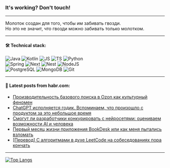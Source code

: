### It's working? Don't touch!

---
Молоток создан для того, чтобы им забивать гвозди. <br>
Но это не значит, что гвозди можно забивать только молотком.

---

#### 🛠️ Technical stack:

![Java](https://img.shields.io/badge/Java-informational?logo=Oracle&style=flat&logoColor=white&color=FF4500)
![Kotlin](https://img.shields.io/badge/Kotlin-informational?logo=Kotlin&style=flat&logoColor=white&color=774D97)
![JS](https://img.shields.io/badge/JS-informational?logo=javaScript&style=flat&logoColor=black&color=F7Df1E)
![TS](https://img.shields.io/badge/TypeScript-informational?logo=typeScript&style=flat&logoColor=black&color=017acc)
![Python](https://img.shields.io/badge/Python-informational?logo=Python&style=flat&logoColor=black&color=ffdd54) <br>
![Spring](https://img.shields.io/badge/SpringBoot-informational?logo=SpringBoot&style=flat&logoColor=white&color=6DB33F) 
![Next](https://img.shields.io/badge/Next.js-informational?logo=Next.js&style=flat&logoColor=white&color=3671a1)
![Nest](https://img.shields.io/badge/NestJS-informational?logo=NestJS&style=flat&logoColor=white&color=E0234E)
![NodeJS](https://img.shields.io/badge/NodeJS-informational?logo=node.js&style=flat&logoColor=white&color=70A760) <br>
![PostgreSQL](https://img.shields.io/badge/PostgreSQL-informational?logo=PostgreSQL&style=flat&logoColor=white&color=DAA520)
![MongoDB](https://img.shields.io/badge/MongoDB-informational?logo=MongoDB&style=flat&logoColor=white&color=870000)
![Git](https://img.shields.io/badge/Git-informational?logo=git&style=flat&logoColor=white&color=f74e28)

___

#### 💬 Latest posts from habr.com:

<!-- BLOG-POST-LIST:START -->
- [Производительность базового поиска в Ozon как культурный феномен](https://habr.com/ru/companies/ozontech/articles/777570/?utm_source=habrahabr&utm_medium=rss&utm_campaign=777570)
- [ChatGPT исполняется годик. Вспоминаем, что произошло с продуктом за это небольшое время](https://habr.com/ru/articles/777602/?utm_source=habrahabr&utm_medium=rss&utm_campaign=777602)
- [Смогут ли разработчики конкурировать с нейросетями: оцениваем возможности AI и человека](https://habr.com/ru/companies/ru_mts/articles/777592/?utm_source=habrahabr&utm_medium=rss&utm_campaign=777592)
- [Первый месяц жизни приложения BookDesk или как меня пытались взломать](https://habr.com/ru/articles/777576/?utm_source=habrahabr&utm_medium=rss&utm_campaign=777576)
- [[Перевод] С алгоритмами в духе LeetCode на собеседованиях пора кончать](https://habr.com/ru/companies/productivity_inside/articles/777566/?utm_source=habrahabr&utm_medium=rss&utm_campaign=777566)
<!-- BLOG-POST-LIST:END -->

---
[![Top Langs](https://github-readme-stats-git-master-advtsetting-gmailcom.vercel.app/api/top-langs/?username=zloylis&langs_count=10&hide_title=false&title_color=e6edf3&size_weight=0.5&count_weight=0.5&layout=compact&hide_border=true&theme=dracula)](https://github.com/zloylis)

<!-- ![GitHub stats](https://github-readme-stats-git-master-advtsetting-gmailcom.vercel.app/api?username=zloylis&show_icons=true&hide_border=true&theme=dracula&hide_title=true&include_all_commits=true&count_private=true&hide=contribs&hide_rank=true) -->
